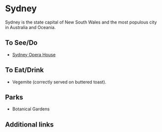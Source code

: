 # Sydney

Sydney is the state capital of New South Wales and the most populous city in Australia and Oceania.

## To See/Do

* [Sydney Opera House](https://www.sydneyoperahouse.com)

## To Eat/Drink

* Vegemite (correctly served on buttered toast).

## Parks 

* Botanical Gardens

## Additional links
